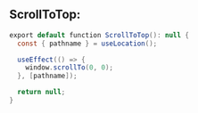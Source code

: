 ScrollToTop:
------------

```java
export default function ScrollToTop(): null {
  const { pathname } = useLocation();

  useEffect(() => {
    window.scrollTo(0, 0);
  }, [pathname]);

  return null;
}
```
